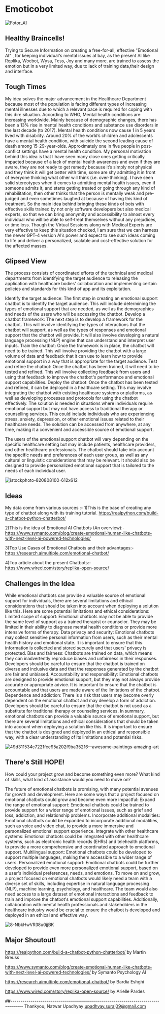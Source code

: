 # Emoticobot

![Fotor_AI](https://user-images.githubusercontent.com/91323575/222813158-b9b63d5e-b028-4779-a3d4-9fccaef6f56f.png)

## Healthy Braincells!

Trying to Secure Information on creating a free-for-all, effective "Emotional AI" , for keeping individual's mental issues at bay, as the present AI like Replika, Woebot, Wysa, Tess, Joy and many more, are trained to assess the emotion but in a very limited way, due to lack of training data,their design and interface.


## Tough Times

My idea solves the major advancement in the Healthcare Department because most of the population is facing different types of increasing mental illnesses due to which a relevant pace is required for coping with this dire situation.
According to WHO, Mental health conditions are increasing worldwide. Mainly because of demographic changes, there has been a 13% rise in mental health conditions and substance use disorders in the last decade (to 2017). Mental health conditions now cause 1 in 5 years lived with disability. Around 20% of the world’s children and adolescents have a mental health condition, with suicide the second leading cause of death among 15-29-year-olds. Approximately one in five people in post-conflict settings have a mental health condition.
My personal motivation behind this idea is that I have seen many close ones getting critically impacted because of a lack of mental health awareness and even if they are aware, they are not ready to get remedy because it’s simply not physical and they think it will get better with time, some are shy admitting it in front of everyone thinking what other will think (i.e. over-thinking). I have seen solid stereotypes when it comes to admitting mental health issues, even if someone admits it, and starts getting treated or going through any kind of rehabilitation, then other thinks that the person is mentally weak and pre-judged and even sometimes laughed at because of having this kind of treatment. 
So the main idea behind bringing these kinds of bots with effective skills trained by not only software developers but also medical experts, so that we can bring anonymity and accessibility to almost every individual who will be able to self-treat themselves without any prejudices, or time loss. Though the Virtual Sessions along with Medical Experts are very effective to keep this situation checked, I am sure that we can harness the newer GPT-4 version AI’s power and expect to see such ideas coming to life and deliver a personalized, scalable and cost-effective solution for the affected masses.


## Glipsed View

The process consists of coordinated efforts of the technical and medical departments from identifying the target audience to releasing the application with healthcare bodies' collaboration and implementing certain policies and standards for this kind of app and its exploitation.

Identify the target audience: The first step in creating an emotional support chatbot is to identify the target audience. This will include determining the types of emotional support that are needed, as well as the demographics and needs of the users who will be accessing the chatbot.
Develop a chatbot framework: The next step is to develop a framework for the chatbot. This will involve identifying the types of interactions that the chatbot will support, as well as the types of responses and emotional support that the chatbot will provide. It will also involve developing a natural language processing (NLP) engine that can understand and interpret user inputs.
Train the chatbot: Once the framework is in place, the chatbot will need to be trained. This will involve providing the chatbot with a large volume of data and feedback that it can use to learn how to provide emotional support in a way that is appropriate for the target audience.
Test and refine the chatbot: Once the chatbot has been trained, it will need to be tested and refined. This will involve collecting feedback from users and using that feedback to improve the chatbot's performance and emotional support capabilities.
Deploy the chatbot: Once the chatbot has been tested and refined, it can be deployed in a healthcare setting. This may involve integrating the chatbot with existing healthcare systems or platforms, as well as developing processes and protocols for using the chatbot effectively.
The solution is needed in situations where individuals require emotional support but may not have access to traditional therapy or counselling services. This could include individuals who are experiencing stress, anxiety, depression, or other emotional issues related to their healthcare needs. The solution can be accessed from anywhere, at any time, making it a convenient and accessible source of emotional support.

The users of the emotional support chatbot will vary depending on the specific healthcare setting but may include patients, healthcare providers, and other healthcare professionals. The chatbot should take into account the specific needs and preferences of each user group, as well as any cultural or linguistic considerations that may be relevant. It should also be designed to provide personalized emotional support that is tailored to the needs of each individual user.

![istockphoto-820808100-612x612](https://user-images.githubusercontent.com/91323575/222813038-586f2d05-0d46-43b9-9591-281fd6ee1528.jpg)

## Ideas

My data come from various sources :-
1)This is the base of creating any type of chatbot along with its training tutorial.
https://realpython.com/build-a-chatbot-python-chatterbot/

2)This is the idea of Emotional AI Chatbots  (An overview):-
https://www.symanto.com/blog/create-emotional-human-like-chatbots-with-next-level-ai-powered-technologies/

3)Top Use Cases of Emotional Chatbots and their advantages:-
https://research.aimultiple.com/emotional-chatbot/

4)Top article about the present Chatbots:-
https://www.wired.com/story/replika-open-source/

## Challenges in the Idea

While emotional chatbots can provide a valuable source of emotional support for individuals, there are several limitations and ethical considerations that should be taken into account when deploying a solution like this. Here are some potential limitations and ethical considerations:
Limited scope of support: Emotional chatbots may not be able to provide the same level of support as a trained therapist or counselor. They may be limited in their ability to diagnose mental health conditions or provide more intensive forms of therapy.
Data privacy and security: Emotional chatbots may collect sensitive personal information from users, such as their mental health history and emotional state. It is important to ensure that this information is collected and stored securely and that users' privacy is protected.
Bias and fairness: Chatbots are trained on data, which means they can inadvertently reproduce biases and unfairness in their responses. Developers should be careful to ensure that the chatbot is trained on diverse and inclusive data and that the responses generated by the chatbot are fair and unbiased.
Accountability and responsibility: Emotional chatbots are designed to provide emotional support, but they may not always provide accurate or appropriate advice. It is important to ensure that the chatbot is accountable and that users are made aware of the limitations of the chatbot.
Dependence and addiction: There is a risk that users may become overly dependent on the emotional chatbot and may develop a form of addiction. Developers should be careful to ensure that the chatbot is not used as a substitute for traditional therapy or counseling services.
In summary, emotional chatbots can provide a valuable source of emotional support, but there are several limitations and ethical considerations that should be taken into account when deploying a solution like this. It is important to ensure that the chatbot is designed and deployed in an ethical and responsible way, with a clear understanding of its limitations and potential risks.

![49d311534c7221fce95a202f9ba35216--awesome-paintings-amazing-art](https://user-images.githubusercontent.com/91323575/222821217-18afbd38-efce-4ed3-b057-83abb5a377d8.jpg)

## There's Still HOPE!
How could your project grow and become something even more? What kind of skills, what kind of assistance would you need to move on? 

The future of emotional chatbots is promising, with many potential avenues for growth and development. Here are some ways that a project focused on emotional chatbots could grow and become even more impactful:
Expand the range of emotional support: Emotional chatbots could be trained to provide support for a wider range of emotional issues, such as grief and loss, addiction, and relationship problems.
Incorporate additional modalities: Emotional chatbots could be expanded to incorporate additional modalities, such as voice and video chat, to provide a more immersive and personalized emotional support experience.
Integrate with other healthcare systems: Emotional chatbots could be integrated with other healthcare systems, such as electronic health records (EHRs) and telehealth platforms, to provide a more comprehensive and coordinated approach to emotional support.
Multilingual support: Emotional chatbots could be developed to support multiple languages, making them accessible to a wider range of users.
Personalized emotional support: Emotional chatbots could be further developed to provide even more personalized emotional support, based on a user's individual preferences, needs, and emotions.
To move on and grow, a project focused on emotional chatbots would likely need a team with a diverse set of skills, including expertise in natural language processing (NLP), machine learning, psychology, and healthcare. The team would also need access to a large dataset of emotional interactions and feedback to train and improve the chatbot's emotional support capabilities. Additionally, collaboration with mental health professionals and stakeholders in the healthcare industry would be crucial to ensure the chatbot is developed and deployed in an ethical and effective way.

![8-NbkHwVR38u0jjBK](https://user-images.githubusercontent.com/91323575/222825345-2be75b0f-174c-4e25-916a-9246b30a1011.png)


## Major Shoutout!
https://realpython.com/build-a-chatbot-python-chatterbot/
by Martin Breuss

https://www.symanto.com/blog/create-emotional-human-like-chatbots-with-next-level-ai-powered-technologies/
by Symanto Psychology AI

https://research.aimultiple.com/emotional-chatbot/
by Bardia Eshghi

https://www.wired.com/story/replika-open-source/
by Arielle Pardes


##------------------------------------------------------------------------------------
Thankyou,
Natwar Upadhyay
upadhyay.suraj09@gmail.com
